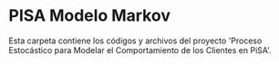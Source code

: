 # PISA Modelo Markov
Esta carpeta contiene los códigos y archivos del proyecto 'Proceso Estocástico para Modelar el Comportamiento de los Clientes en PiSA'.
